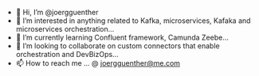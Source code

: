 - 👋 Hi, I’m @joergguenther
- 👀 I’m interested in anything related to Kafka, microservices, Kafaka and microservices orchestration...
- 🌱 I’m currently learning Confluent framework, Camunda Zeebe...
- 💞️ I’m looking to collaborate on custom connectors that enable orchestration and DevBizOps...
- 📫 How to reach me ... @ joergguenther@me.com

<!---
joergguenther/joergguenther is a ✨ special ✨ repository because its `README.md` (this file) appears on your GitHub profile.
You can click the Preview link to take a look at your changes.
--->
